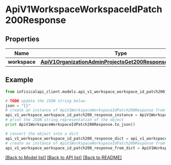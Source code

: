 # ApiV1WorkspaceWorkspaceIdPatch200Response


## Properties
Name | Type | Description | Notes
------------ | ------------- | ------------- | -------------
**workspace** | [**ApiV1OrganizationAdminProjectsGet200ResponseProjectsInner**](ApiV1OrganizationAdminProjectsGet200ResponseProjectsInner.md) |  | 

## Example

```python
from infisicalapi_client.models.api_v1_workspace_workspace_id_patch200_response import ApiV1WorkspaceWorkspaceIdPatch200Response

# TODO update the JSON string below
json = "{}"
# create an instance of ApiV1WorkspaceWorkspaceIdPatch200Response from a JSON string
api_v1_workspace_workspace_id_patch200_response_instance = ApiV1WorkspaceWorkspaceIdPatch200Response.from_json(json)
# print the JSON string representation of the object
print ApiV1WorkspaceWorkspaceIdPatch200Response.to_json()

# convert the object into a dict
api_v1_workspace_workspace_id_patch200_response_dict = api_v1_workspace_workspace_id_patch200_response_instance.to_dict()
# create an instance of ApiV1WorkspaceWorkspaceIdPatch200Response from a dict
api_v1_workspace_workspace_id_patch200_response_from_dict = ApiV1WorkspaceWorkspaceIdPatch200Response.from_dict(api_v1_workspace_workspace_id_patch200_response_dict)
```
[[Back to Model list]](../README.md#documentation-for-models) [[Back to API list]](../README.md#documentation-for-api-endpoints) [[Back to README]](../README.md)


